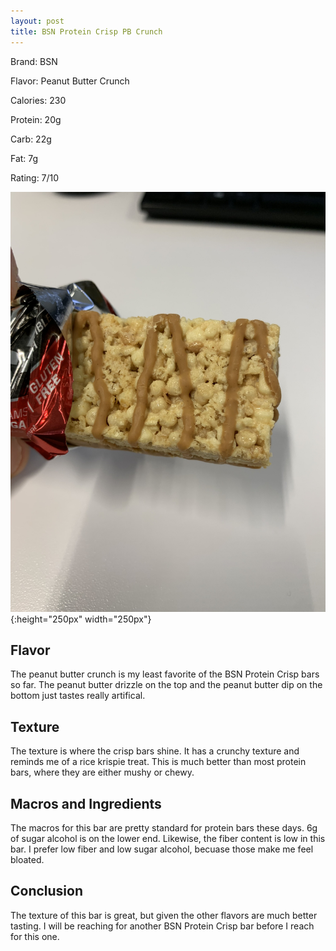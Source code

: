 ```yaml
---
layout: post
title: BSN Protein Crisp PB Crunch
---
```


Brand: BSN

Flavor: Peanut Butter Crunch

Calories: 230 

Protein: 20g

Carb: 22g

Fat: 7g

Rating: 7/10

![BSN Protein Crisp PB Crunch](/images/bsn_pb.jpg){:height="250px" width="250px"}
 
## Flavor
The peanut butter crunch is my least favorite of the BSN Protein Crisp bars so far. The peanut butter drizzle on the top and the peanut butter dip on the bottom just tastes really artifical.
## Texture
The texture is where the crisp bars shine. It has a crunchy texture and reminds me of a rice krispie treat. This is much better than most protein bars, where they are either mushy or chewy.
## Macros and Ingredients
The macros for this bar are pretty standard for protein bars these days. 6g of sugar alcohol is on the lower end. Likewise, the fiber content is low in this bar. I prefer low fiber and low sugar alcohol, becuase those make me feel bloated.
## Conclusion

The texture of this bar is great, but given the other flavors are much better tasting. I will be reaching for another BSN Protein Crisp bar before I reach for this one.

